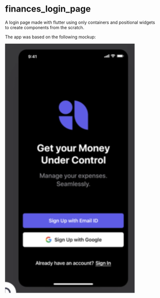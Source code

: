 # finances_login_page

A login page made with flutter using only containers and positional widgets to create components from the scratch.

The app was based on the following mockup:

![Mockup](assets/mockup.png)
